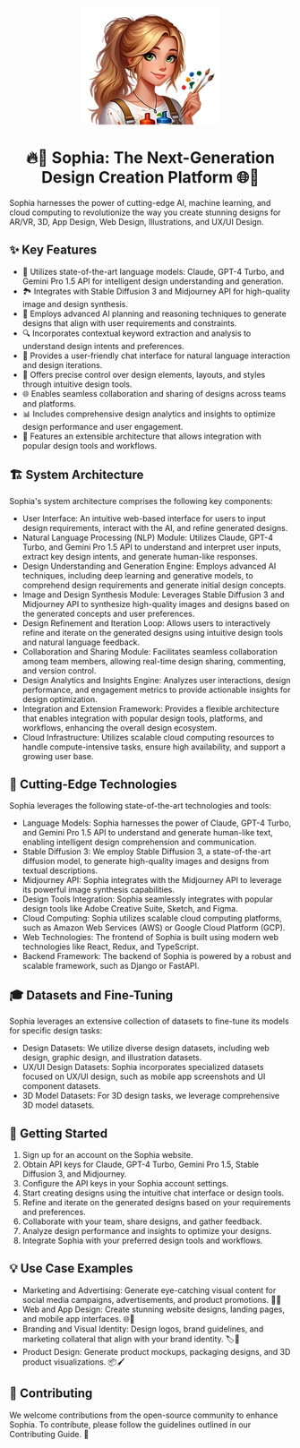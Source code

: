 <p align="center"> <img src="./logo.png" alt="Logo" width="250" height="210"> </p> 


<h1 align="center">🔥🎨 Sophia: The Next-Generation Design Creation Platform 🌐🎥</h1>


Sophia harnesses the power of cutting-edge AI, machine learning, and cloud computing to revolutionize the way you create stunning designs for AR/VR, 3D, App Design, Web Design, Illustrations, and UX/UI Design.</p> <h2>✨ Key Features</h2> <ul> <li>🤖 Utilizes state-of-the-art language models: Claude, GPT-4 Turbo, and Gemini Pro 1.5 API for intelligent design understanding and generation.</li> <li>🏞️ Integrates with Stable Diffusion 3 and Midjourney API for high-quality image and design synthesis.</li> <li>🧠 Employs advanced AI planning and reasoning techniques to generate designs that align with user requirements and constraints.</li> <li>🔍 Incorporates contextual keyword extraction and analysis to understand design intents and preferences.</li> <li>💬 Provides a user-friendly chat interface for natural language interaction and design iterations.</li> <li>📐 Offers precise control over design elements, layouts, and styles through intuitive design tools.</li> <li>🌐 Enables seamless collaboration and sharing of designs across teams and platforms.</li> <li>📊 Includes comprehensive design analytics and insights to optimize design performance and user engagement.</li> <li>🔌 Features an extensible architecture that allows integration with popular design tools and workflows.</li> </ul> <h2>🏗️ System Architecture</h2> <p>Sophia's system architecture comprises the following key components:</p> <ul> <li>User Interface: An intuitive web-based interface for users to input design requirements, interact with the AI, and refine generated designs.</li> <li>Natural Language Processing (NLP) Module: Utilizes Claude, GPT-4 Turbo, and Gemini Pro 1.5 API to understand and interpret user inputs, extract key design intents, and generate human-like responses.</li> <li>Design Understanding and Generation Engine: Employs advanced AI techniques, including deep learning and generative models, to comprehend design requirements and generate initial design concepts.</li> <li>Image and Design Synthesis Module: Leverages Stable Diffusion 3 and Midjourney API to synthesize high-quality images and designs based on the generated concepts and user preferences.</li> <li>Design Refinement and Iteration Loop: Allows users to interactively refine and iterate on the generated designs using intuitive design tools and natural language feedback.</li> <li>Collaboration and Sharing Module: Facilitates seamless collaboration among team members, allowing real-time design sharing, commenting, and version control.</li> <li>Design Analytics and Insights Engine: Analyzes user interactions, design performance, and engagement metrics to provide actionable insights for design optimization.</li> <li>Integration and Extension Framework: Provides a flexible architecture that enables integration with popular design tools, platforms, and workflows, enhancing the overall design ecosystem.</li> <li>Cloud Infrastructure: Utilizes scalable cloud computing resources to handle compute-intensive tasks, ensure high availability, and support a growing user base.</li> </ul> <h2>🌟 Cutting-Edge Technologies</h2> <p>Sophia leverages the following state-of-the-art technologies and tools:</p> <ul> <li>Language Models: Sophia harnesses the power of Claude, GPT-4 Turbo, and Gemini Pro 1.5 API to understand and generate human-like text, enabling intelligent design comprehension and communication.</li> <li>Stable Diffusion 3: We employ Stable Diffusion 3, a state-of-the-art diffusion model, to generate high-quality images and designs from textual descriptions.</li> <li>Midjourney API: Sophia integrates with the Midjourney API to leverage its powerful image synthesis capabilities.</li> <li>Design Tools Integration: Sophia seamlessly integrates with popular design tools like Adobe Creative Suite, Sketch, and Figma.</li> <li>Cloud Computing: Sophia utilizes scalable cloud computing platforms, such as Amazon Web Services (AWS) or Google Cloud Platform (GCP).</li> <li>Web Technologies: The frontend of Sophia is built using modern web technologies like React, Redux, and TypeScript.</li> <li>Backend Framework: The backend of Sophia is powered by a robust and scalable framework, such as Django or FastAPI.</li> </ul> <h2>🎓 Datasets and Fine-Tuning</h2> <p>Sophia leverages an extensive collection of datasets to fine-tune its models for specific design tasks:</p> <ul> <li>Design Datasets: We utilize diverse design datasets, including web design, graphic design, and illustration datasets.</li> <li>UX/UI Design Datasets: Sophia incorporates specialized datasets focused on UX/UI design, such as mobile app screenshots and UI component datasets.</li> <li>3D Model Datasets: For 3D design tasks, we leverage comprehensive 3D model datasets.</li> </ul> <h2>🚀 Getting Started</h2> <ol> <li>Sign up for an account on the Sophia website.</li> <li>Obtain API keys for Claude, GPT-4 Turbo, Gemini Pro 1.5, Stable Diffusion 3, and Midjourney.</li> <li>Configure the API keys in your Sophia account settings.</li> <li>Start creating designs using the intuitive chat interface or design tools.</li> <li>Refine and iterate on the generated designs based on your requirements and preferences.</li> <li>Collaborate with your team, share designs, and gather feedback.</li> <li>Analyze design performance and insights to optimize your designs.</li> <li>Integrate Sophia with your preferred design tools and workflows.</li> </ol> <h2>💡 Use Case Examples</h2> <ul> <li>Marketing and Advertising: Generate eye-catching visual content for social media campaigns, advertisements, and product promotions. 📣🎨</li> <li>Web and App Design: Create stunning website designs, landing pages, and mobile app interfaces. 🌐📱</li> <li>Branding and Visual Identity: Design logos, brand guidelines, and marketing collateral that align with your brand identity. 🏷️🎨</li> <li>Product Design: Generate product mockups, packaging designs, and 3D product visualizations. 📦🖌️</li> </ul> <h2>🤝 Contributing</h2> <p>We welcome contributions from the open-source community to enhance Sophia. To contribute, please follow the guidelines outlined in our Contributing Guide. 🙌
